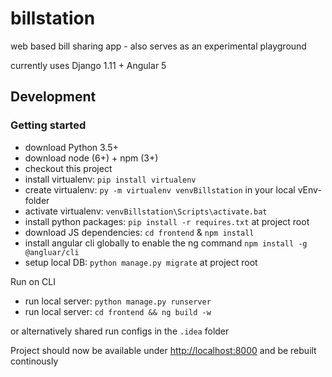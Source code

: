 # billstation
web based bill sharing app - also serves as an experimental playground

currently uses Django 1.11 + Angular 5

## Development

### Getting started
- download Python 3.5+
- download node (6+) + npm (3+)
- checkout this project
- install virtualenv: `pip install virtualenv`
- create virtualenv: `py -m virtualenv venvBillstation` in your local vEnv-folder
- activate virtualenv: `venvBillstation\Scripts\activate.bat`
- install python packages: `pip install -r requires.txt` at project root
- download JS dependencies: `cd frontend` & `npm install`
- install angular cli globally to enable the ng command `npm install -g @angluar/cli`
- setup local DB: `python manage.py migrate` at project root

Run on CLI
- run local server: `python manage.py runserver`
- run local server: `cd frontend && ng build -w`

or alternatively shared run configs in the `.idea` folder

Project should now be available under [http://localhost:8000](http://localhost:8000) and be rebuilt continously